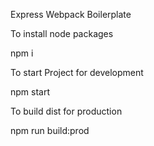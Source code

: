 Express Webpack Boilerplate

To install node packages

npm i

To start Project for development

npm start

To build dist for production

npm run build:prod